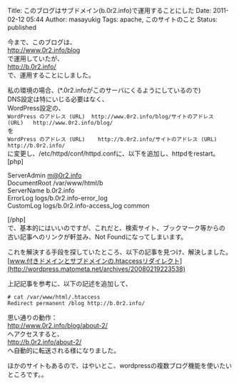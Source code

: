 Title: このブログはサブドメイン(b.0r2.info)で運用することにした
Date: 2011-02-12 05:44
Author: masayukig
Tags: apache, このサイトのこと
Status: published

今まで、このブログは、  
http://www.0r2.info/blog  
で運用していたが、  
http://b.0r2.info/  
で、運用することにしました。

私の環境の場合、(\*.0r2.infoがこのサーバにくるようにしているので)  
DNS設定は特にいじる必要はなく、  
WordPress設定の、  
`WordPress のアドレス (URL)  http://www.0r2.info/blog/サイトのアドレス (URL)   http://www.0r2.info/blog/`  
を  
`WordPress のアドレス (URL)    http://b.0r2.info/サイトのアドレス (URL)  http://b.0r2.info/`  
に変更し、/etc/httpd/conf/httpd.confに、以下を追加し、httpdをrestart。  
\[php\]

ServerAdmin m@0r2.info  
DocumentRoot /var/www/html/b  
ServerName b.0r2.info  
ErrorLog logs/b.0r2.info-error\_log  
CustomLog logs/b.0r2.info-access\_log common

\[/php\]  
で、基本的にはいいのですが、これだと、検索サイト、ブックマーク等からの  
古い記事へのリンクが軒並み、Not Foundになってしまいます。

これを解決する手段を探していたところ、以下の記事を見つけ、解決しました。  
[www.付きドメインとサブドメインの.htaccessリダイレクト](http://wordpress.matometa.net/archives/20080219223538)

上記記事を参考に、以下の記述を追加して、

    # cat /var/www/html/.htaccess
    Redirect permanent /blog http://b.0r2.info/

思い通りの動作：  
http://www.0r2.info/blog/about-2/  
へアクセスすると、  
http://b.0r2.info/about-2/  
へ自動的に転送される様になりました。

ほかのサイトもあるので、はやいとこ、wordpressの複数ブログ機能を使いたいところです。。
